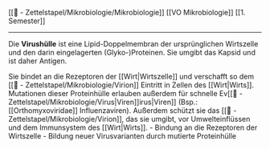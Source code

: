 [[📄 - Zettelstapel/Mikrobiologie/Mikrobiologie]] [[VO Mikrobiologie]] [[1. Semester]]

---

Die **Virushülle** ist eine Lipid-Doppelmembran der ursprünglichen Wirtszelle und den darin eingelagerten (Glyko-)Proteinen. Sie umgibt das Kapsid und ist daher Antigen.

Sie bindet an die Rezeptoren der [[Wirt|Wirtszelle]] und verschafft so dem [[📄 - Zettelstapel/Mikrobiologie/Virion]] Eintritt in Zellen des [[Wirt|Wirts]]. Mutationen dieser Proteinhülle erlauben außerdem für schnelle Ev[[📄 - Zettelstapel/Mikrobiologie/Virus|Viren]]irus|Viren]] (Bsp.: [[Orthomyxoviridae]] Influenzaviren). Außerdem schützt sie das [[📄 - Zettelstapel/Mikrobiologie/Virion]], das sie umgibt, vor Umwelteinflüssen und dem Immunsystem des [[Wirt|Wirts]].
			- Bindung an die Rezeptoren der Wirtszelle
			- Bildung neuer Virusvarianten durch mutierte Proteinhülle